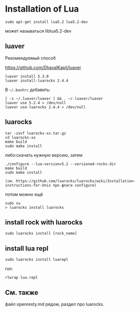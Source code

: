 Installation of Lua
===================

    sudo apt-get install lua5.2 lua5.2-dev

может называться liblua5.2-dev

## luaver

Рекомендуемый способ

https://github.com/DhavalKapil/luaver

    luaver install 5.3.0
    luaver install-luarocks 2.4.4

В `~/.bashrc` добавить:

    [ -s ~/.luaver/luaver ] && . ~/.luaver/luaver
    luaver use 5.2.4 > /dev/null
    luaver use-luarocks 2.4.4 > /dev/null

## luarocks

    tar -zxvf luarocks-xx.tar.gz
    cd luarocks-xx
    make build
    sudo make install

  либо:скачать нужную версию, затем

    ./configure --lua-version=5.2 --versioned-rocks-dir
    make build
    sudo make install

    (см. https://github.com/luarocks/luarocks/wiki/Installation-instructions-for-Unix про флаги configure)

потом можно ещё

    sudo su
    > luarocks install luarocks

## install rock with luarocks

	sudo luarocks install [rock_name]

## install lua repl

	sudo luarocks install luarepl

run:

	rlwrap lua.repl

## См. также

файл openresty.md рядом, раздел про luarocks.
